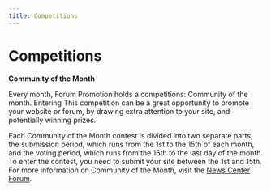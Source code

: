 ```yaml
---
title: Competitions
---
```


# Competitions

**Community of the Month**

Every month, Forum Promotion holds a competitions: Community of the month. Entering This competition can be a great opportunity to promote your website or forum, by drawing extra attention to your site, and potentially winning prizes.

Each Community of the Month contest is divided into two separate parts, the submission period, which runs from the 1st to the 15th of each month, and the voting period, which runs from the 16th to the last day of the month. To enter the contest, you need to submit your site between the 1st and 15th. For more information on Community of the Month, visit the [News Center Forum](https://community.forumpromotion.net/forums/news-center.1/).
